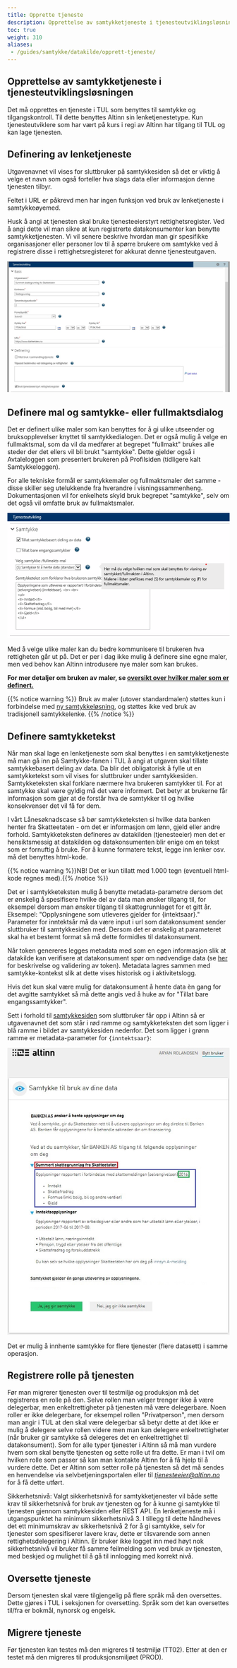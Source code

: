 ```yaml
---
title: Opprette tjeneste
description: Opprettelse av samtykketjeneste i tjenesteutviklingsløsningen (TUL).
toc: true
weight: 310
aliases:
 - /guides/samtykke/datakilde/opprett-tjeneste/
---
```


## Opprettelse av samtykketjeneste i tjenesteutviklingsløsningen

Det må opprettes en tjeneste i TUL som benyttes til samtykke og tilgangskontroll.
Til dette benyttes Altinn sin lenketjenestetype.
Kun tjenesteutviklere som har vært på kurs i regi av Altinn har tilgang til TUL og kan lage tjenesten.


## Definering av lenketjeneste 
Utgavenavnet vil vises for sluttbruker på samtykkesiden så det er viktig å velge et navn som også forteller hva slags
data eller informasjon denne tjenesten tilbyr.
 
Feltet i URL er påkrevd men har ingen funksjon ved bruk av lenketjeneste i samtykkeøyemed.
 
Husk å angi at tjenesten skal bruke tjenesteeierstyrt rettighetsregister. Ved å angi dette vil man sikre at kun registrerte datakonsumenter
kan benytte samtykketjenesten. Vi vil senere beskrive hvordan man gir spesifikke organisasjoner eller personer lov til å spørre brukere
om samtykke ved å registrere disse i rettighetsregisteret for akkurat denne tjenesteutgaven.  

![Utgaveparametre lenketjeneste](utgaveparametre.png "Utgaveparametre lenketjeneste")

## Definere mal og samtykke- eller fullmaktsdialog

Det er definert ulike maler som kan benyttes for å gi ulike utseender og bruksopplevelser knyttet til samtykkedialogen. Det er også mulig å velge en 
fullmaktsmal, som da vil da medfører at begrepet "fullmakt" brukes alle steder der det ellers vil bli brukt "samtykke". Dette gjelder også i Avtaleloggen som presentert  brukeren på Profilsiden (tidligere kalt Samtykkeloggen).

For alle tekniske formål er samtykkemaler og fullmaktsmaler det samme - disse skiller seg utelukkende fra hverandre i visningssammenheng. Dokumentasjonen vil 
for enkelhets skyld bruk begrepet "samtykke", selv om det også vil omfatte bruk av fullmaktsmaler. 

![Utgaveparametre samtykketekst](samtykketekst-tul.png "Utgaveparametre mal og samtykketekst")

Med å velge ulike maler kan du bedre kommunisere til brukeren hva rettigheten går ut på. Det er per i dag ikke mulig å definere sine egne maler, men ved behov kan Altinn introdusere nye maler som kan brukes. 

**For mer detaljer om bruken av maler, se [oversikt over hvilker maler som er definert.](maler/)**

{{% notice warning  %}}
Bruk av maler (utover standardmalen) støttes kun i forbindelse med [ny samtykkeløsning](http://localhost:1313/docs/utviklingsguider/samtykke/datakonsument/be-om-samtykke/#integrere-seg-mot-ny-samtykkeløsning), og støttes ikke ved bruk av tradisjonell samtykkelenke.
{{% /notice %}}


## Definere samtykketekst
Når man skal lage en lenketjeneste som skal benyttes i en samtykketjeneste må man gå inn på Samtykke-fanen i TUL å angi at utgaven
skal tillate samtykkebasert deling av data. Da blir det obligatorisk å fylle ut en samtykketekst som vil vises for sluttbruker under samtykkesiden.
Samtykketeksten skal forklare nærmere hva brukeren samtykker til. For at samtykke skal være gyldig må det være informert.
Det betyr at brukerne får informasjon som gjør at de forstår hva de samtykker til og hvilke konsekvenser det vil få for dem.
 
I vårt Lånesøknadscase så bør samtykketeksten si hvilke data banken henter fra Skatteetaten - om det er informasjon om lønn,
gjeld eller andre forhold.
Samtykketeksten defineres av datakilden (tjenesteeier) men det er hensiktsmessig at datakilden og datakonsumenten
blir enige om en tekst som er fornuftig å bruke.
For å kunne formatere tekst, legge inn lenker osv. må det benyttes html-kode.

{{% notice warning  %}}NB! Det er kun tillatt med 1.000 tegn (eventuell html-kode regnes med).{{% /notice %}}

Det er i samtykketeksten mulig å benytte metadata-parametre dersom det er ønskelig å spesifisere hvilke del av data man ønsker tilgang til,
for eksempel dersom man ønsker tilgang til skattegrunnlaget for et gitt år.
Eksempel: "Opplysningene som utleveres gjelder for {intektsaar}." Parameter for inntektsår må da være input i url som datakonsument sender sluttbruker
til samtykkesiden med. Dersom det er ønskelig at parameteret skal ha et bestemt format så må dette formidles til datakonsument. 

Når token genereres legges metadata med som en egen informasjon slik at datakilde kan verifisere at datakonsument spør om nødvendige data
(se [her](../bruk-av-token/#bruk-av-self-contained-oauth-token) for beskrivelse og validering av token).
Metadata lagres sammen med samtykke-kontekst slik at dette vises historisk og i aktivitetslogg.

Hvis det kun skal være mulig for datakonsument å hente data èn gang for det avgitte samtykket
så må dette angis ved å huke av for "Tillat bare engangssamtykker".


Sett i forhold til [samtykkesiden](../../sluttbruker/samtykkesiden) som sluttbruker får opp i Altinn så er utgavenavnet det som står i rød ramme og samtykketeksten det som ligger
i blå ramme i bildet av samtykkesiden nedenfor. Det som ligger i grønn ramme er metadata-parameter for `{inntektsaar}`:  


![Sammenheng mellom TUL og samtykkesiden](sammenheng-tul-sbl.png "Sammenheng mellom TUL og samtykkesiden")

Det er mulig å innhente samtykke for flere tjenester (flere datasett) i samme operasjon.

## Registrere rolle på tjenesten
Før man migrerer tjenesten over til testmiljø og produksjon må det
registreres en rolle på den. Selve rollen man velger trenger ikke å være
delegerbar, men enkeltrettigheter på tjenesten må være delegerbare. Noen
roller er ikke delegerbare, for eksempel rollen "Privatperson", men
dersom man angir i TUL at den skal være delegerbar så betyr dette at det
ikke er mulig å delegere selve rollen videre men man kan delegere
enkeltrettigheter (når bruker gir samtykke så delegeres det en
enkeltrettighet til datakonsument). Som for alle typer tjenester i
Altinn så må man vurdere hvem som skal benytte tjenesten og sette rolle
ut fra dette. Er man i tvil om hvilken rolle som passer så kan man
kontakte Altinn for å få hjelp til å vurdere dette. Det er Altinn som
setter rolle på tjenesten så det må sendes en henvendelse via selvbetjeningsportalen eller til
[*tjenesteeier@altinn.no*](mailto:tjenesteeier@altinn.no) for å få dette utført.

Sikkerhetsnivå: Valgt sikkerhetsnivå for samtykketjenester vil både sette krav til sikkerhetsnivå for bruk av tjenesten og for å kunne gi samtykke til tjenesten gjennom samtykkesiden eller REST API. 
En lenketjeneste må i utgangspunktet ha minimum sikkerhetsnivå 3. I tillegg til dette håndheves det ett minimumskrav av sikkerhetsnivå 2 for å gi samtykke, selv for tjenester som spesifiserer lavere krav, dette er tilsvarende som annen rettighetsdelegering i Altinn.
Er bruker ikke logget inn med høyt nok sikkerhetsnivå vil bruker få samme feilmelding som ved bruk av tjenesten, med beskjed og mulighet til å gå til innlogging med korrekt nivå.

## Oversette tjeneste
Dersom tjenesten skal være tilgjengelig på flere språk må den
oversettes. Dette gjøres i TUL i seksjonen for oversetting. Språk som
det kan oversettes til/fra er bokmål, nynorsk og engelsk.

## Migrere tjeneste 
Før tjenesten kan testes må den migreres til testmiljø (TT02). Etter at
den er testet må den migreres til produksjonsmiljøet (PROD).
